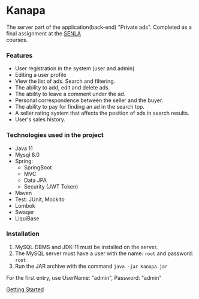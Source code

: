 # Kanapa

The server part of the application(back-end) "Private ads".
Completed as a final assignment at the [SENLA](https://senlainc.com/)</br> courses.

### Features

- User registration in the system (user and admin)
- Editing a user profile
- View the list of ads. Search and filtering.
- The ability to add, edit and delete ads.
- The ability to leave a comment under the ad.
- Personal correspondence between the seller and the buyer.
- The ability to pay for finding an ad in the search top.
- A seller rating system that affects the position of ads in search results.
- User's sales history.

### Technologies used in the project

- Java 11
- Mysql 8.0
- Spring:
    - SpringBoot
    - MVC
    - Data JPA
    - Security (JWT Token)
- Maven
- Test: JUnit, Mockito</br>
- Lombok
- Swaqer
- LiquiBase

### Installation

1. MySQL DBMS and JDK-11 must be installed on the server.
2. The MySQL server must have a user with the name: `root` and password: `root`
3. Run the JAR archive with the command `java -jar Kanapa.jar`

For the first entry, use UserName: "admin", Password: "admin"

[Getting Started](/HELP.md)
